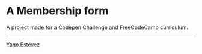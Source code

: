 # A Membership form

A project made for a Codepen Challenge and FreeCodeCamp curriculum.

---

[Yago Estévez](https://twitter.com/yagoestevez)
